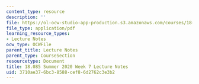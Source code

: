 ```yaml
---
content_type: resource
description: ''
file: https://ol-ocw-studio-app-production.s3.amazonaws.com/courses/18-085-computational-science-and-engineering-i-summer-2020/3710ae376bc38588cef86d2762c3e3b2_MIT18_085Summer20_lec_w7.pdf
file_type: application/pdf
learning_resource_types:
- Lecture Notes
ocw_type: OCWFile
parent_title: Lecture Notes
parent_type: CourseSection
resourcetype: Document
title: 18.085 Summer 2020 Week 7 Lecture Notes
uid: 3710ae37-6bc3-8588-cef8-6d2762c3e3b2
---
```

